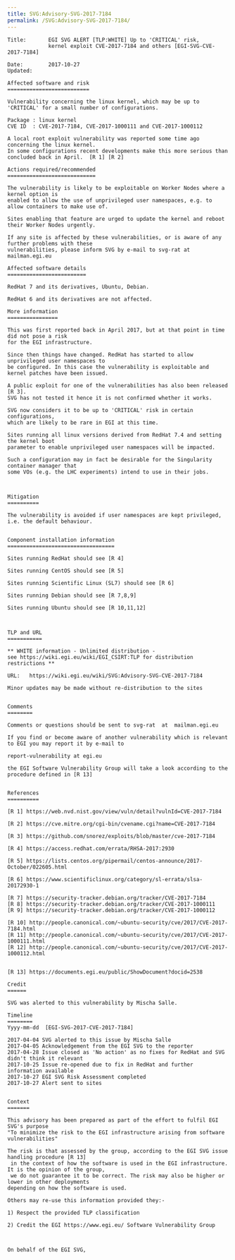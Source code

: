 ```yaml
---
title: SVG:Advisory-SVG-2017-7184
permalink: /SVG:Advisory-SVG-2017-7184/
---
```


    Title:       EGI SVG ALERT [TLP:WHITE] Up to 'CRITICAL' risk,
                 kernel exploit CVE-2017-7184 and others [EGI-SVG-CVE-2017-7184]

    Date:        2017-10-27
    Updated:

    Affected software and risk
    ==========================

    Vulnerability concerning the linux kernel, which may be up to 'CRITICAL' for a small number of configurations.

    Package : linux kernel
    CVE ID  : CVE-2017-7184, CVE-2017-1000111 and CVE-2017-1000112

    A local root exploit vulnerability was reported some time ago concerning the linux kernel.
    In some configurations recent developments make this more serious than concluded back in April.  [R 1] [R 2]

    Actions required/recommended
    ============================

    The vulnerability is likely to be exploitable on Worker Nodes where a kernel option is
    enabled to allow the use of unprivileged user namespaces, e.g. to allow containers to make use of.

    Sites enabling that feature are urged to update the kernel and reboot their Worker Nodes urgently.

    If any site is affected by these vulnerabilities, or is aware of any further problems with these
    vulnerabilities, please inform SVG by e-mail to svg-rat at  mailman.egi.eu

    Affected software details
    =========================

    RedHat 7 and its derivatives, Ubuntu, Debian.

    RedHat 6 and its derivatives are not affected.

    More information
    ================

    This was first reported back in April 2017, but at that point in time did not pose a risk
    for the EGI infrastructure.

    Since then things have changed. RedHat has started to allow unprivileged user namespaces to
    be configured. In this case the vulnerability is exploitable and kernel patches have been issued.

    A public exploit for one of the vulnerabilities has also been released [R 3].
    SVG has not tested it hence it is not confirmed whether it works.

    SVG now considers it to be up to 'CRITICAL' risk in certain configurations,
    which are likely to be rare in EGI at this time.

    Sites running all linux versions derived from RedHat 7.4 and setting the kernel boot
    parameter to enable unprivileged user namespaces will be impacted.

    Such a configuration may in fact be desirable for the Singularity container manager that
    some VOs (e.g. the LHC experiments) intend to use in their jobs.



    Mitigation
    ==========

    The vulnerability is avoided if user namespaces are kept privileged, i.e. the default behaviour.


    Component installation information
    ==================================

    Sites running RedHat should see [R 4]

    Sites running CentOS should see [R 5]

    Sites running Scientific Linux (SL7) should see [R 6]

    Sites running Debian should see [R 7,8,9]

    Sites running Ubuntu should see [R 10,11,12]



    TLP and URL
    ===========

    ** WHITE information - Unlimited distribution -
    see https://wiki.egi.eu/wiki/EGI_CSIRT:TLP for distribution restrictions **

    URL:   https://wiki.egi.eu/wiki/SVG:Advisory-SVG-CVE-2017-7184

    Minor updates may be made without re-distribution to the sites


    Comments
    ========

    Comments or questions should be sent to svg-rat  at  mailman.egi.eu

    If you find or become aware of another vulnerability which is relevant to EGI you may report it by e-mail to

    report-vulnerability at egi.eu

    the EGI Software Vulnerability Group will take a look according to the procedure defined in [R 13]


    References
    ==========

    [R 1] https://web.nvd.nist.gov/view/vuln/detail?vulnId=CVE-2017-7184

    [R 2] https://cve.mitre.org/cgi-bin/cvename.cgi?name=CVE-2017-7184

    [R 3] https://github.com/snorez/exploits/blob/master/cve-2017-7184

    [R 4] https://access.redhat.com/errata/RHSA-2017:2930

    [R 5] https://lists.centos.org/pipermail/centos-announce/2017-October/022605.html

    [R 6] https://www.scientificlinux.org/category/sl-errata/slsa-20172930-1

    [R 7] https://security-tracker.debian.org/tracker/CVE-2017-7184
    [R 8] https://security-tracker.debian.org/tracker/CVE-2017-1000111
    [R 9] https://security-tracker.debian.org/tracker/CVE-2017-1000112

    [R 10] http://people.canonical.com/~ubuntu-security/cve/2017/CVE-2017-7184.html
    [R 11] http://people.canonical.com/~ubuntu-security/cve/2017/CVE-2017-1000111.html
    [R 12] http://people.canonical.com/~ubuntu-security/cve/2017/CVE-2017-1000112.html


    [R 13] https://documents.egi.eu/public/ShowDocument?docid=2538

    Credit
    ======

    SVG was alerted to this vulnerability by Mischa Salle.

    Timeline
    ========
    Yyyy-mm-dd  [EGI-SVG-2017-CVE-2017-7184]

    2017-04-04 SVG alerted to this issue by Mischa Salle
    2017-04-05 Acknowledgement from the EGI SVG to the reporter
    2017-04-28 Issue closed as 'No action' as no fixes for RedHat and SVG didn't think it relevant
    2017-10-25 Issue re-opened due to fix in RedHat and further information available
    2017-10-27 EGI SVG Risk Assessment completed
    2017-10-27 Alert sent to sites


    Context
    =======

    This advisory has been prepared as part of the effort to fulfil EGI SVG's purpose
    "To minimize the risk to the EGI infrastructure arising from software vulnerabilities"

    The risk is that assessed by the group, according to the EGI SVG issue handling procedure [R 13]
     in the context of how the software is used in the EGI infrastructure. It is the opinion of the group,
     we do not guarantee it to be correct. The risk may also be higher or lower in other deployments
    depending on how the software is used.

    Others may re-use this information provided they:-

    1) Respect the provided TLP classification

    2) Credit the EGI https://www.egi.eu/ Software Vulnerability Group



    On behalf of the EGI SVG,